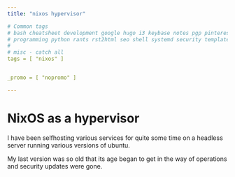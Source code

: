 ```yaml
---
title: "nixos hypervisor"

# Common tags
# bash cheatsheet development google hugo i3 keybase notes pgp pinterest
# programming python rants rst2html seo shell systemd security template docker
#
# misc - catch all
tags = [ "nixos" ]


_promo = [ "nopromo" ]

---
```



# NixOS as a hypervisor


I have been selfhosting various services for quite some time on a headless server running various versions of ubuntu.

My last version was so old that its age began to get in the way of operations and security updates were gone.
